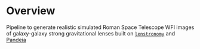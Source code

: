 # Overview

Pipeline to generate realistic simulated Roman Space Telescope WFI images of galaxy-galaxy strong gravitational lenses built on [`lenstronomy`](https://github.com/lenstronomy/lenstronomy) and [Pandeia](https://outerspace.stsci.edu/display/PEN)
